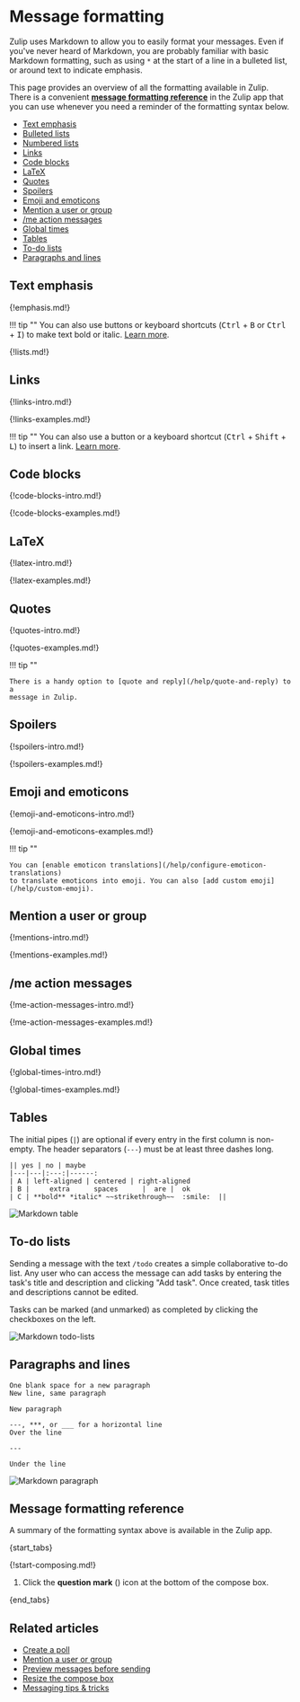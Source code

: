 # Message formatting

[//]: # (All screenshots here require line-height: 22px and font-size: 16px in .message-content.)
[//]: # (Requires some additional fiddling for the LaTeX picture, inline code span, and maybe a few others.)

Zulip uses Markdown to allow you to easily format your messages. Even if you've
never heard of Markdown, you are probably familiar with basic Markdown
formatting, such as using `*` at the start of a line in a bulleted list, or
around text to indicate emphasis.

This page provides an overview of all the formatting available in Zulip. There
is a convenient [**message formatting
reference**](#message-formatting-reference) in the Zulip app that you can use
whenever you need a reminder of the formatting syntax below.

* [Text emphasis](#text-emphasis)
* [Bulleted lists](#bulleted-lists)
* [Numbered lists](#numbered-lists)
* [Links](#links)
* [Code blocks](#code-blocks)
* [LaTeX](#latex)
* [Quotes](#quotes)
* [Spoilers](#spoilers)
* [Emoji and emoticons](#emoji-and-emoticons)
* [Mention a user or group](#mention-a-user-or-group)
* [/me action messages](#me-action-messages)
* [Global times](#global-times)
* [Tables](#tables)
* [To-do lists](#to-do-lists)
* [Paragraphs and lines](#paragraphs-and-lines)

## Text emphasis

{!emphasis.md!}

!!! tip ""
    You can also use buttons or keyboard shortcuts (<kbd>Ctrl</kbd> +
    <kbd>B</kbd> or <kbd>Ctrl</kbd> + <kbd>I</kbd>) to make text bold or italic.
    [Learn more](/help/text-emphasis).

{!lists.md!}

## Links

{!links-intro.md!}

{!links-examples.md!}

!!! tip ""
    You can also use a button or a keyboard shortcut (<kbd>Ctrl</kbd> +
    <kbd>Shift</kbd> + <kbd>L</kbd>) to insert a link.
    [Learn more](/help/insert-a-link).

## Code blocks

{!code-blocks-intro.md!}

{!code-blocks-examples.md!}

## LaTeX

{!latex-intro.md!}

{!latex-examples.md!}

## Quotes

{!quotes-intro.md!}

{!quotes-examples.md!}

!!! tip ""

    There is a handy option to [quote and reply](/help/quote-and-reply) to a
    message in Zulip.

## Spoilers

{!spoilers-intro.md!}

{!spoilers-examples.md!}

## Emoji and emoticons

{!emoji-and-emoticons-intro.md!}

{!emoji-and-emoticons-examples.md!}

!!! tip ""

    You can [enable emoticon translations](/help/configure-emoticon-translations)
    to translate emoticons into emoji. You can also [add custom emoji](/help/custom-emoji).

## Mention a user or group

{!mentions-intro.md!}

{!mentions-examples.md!}

## /me action messages

{!me-action-messages-intro.md!}

{!me-action-messages-examples.md!}

## Global times

{!global-times-intro.md!}

{!global-times-examples.md!}

## Tables

The initial pipes (`|`) are optional if every entry in the first column is non-empty.
The header separators (`---`) must be at least three dashes long.

```
|| yes | no | maybe
|---|---|:---:|------:
| A | left-aligned | centered | right-aligned
| B |     extra      spaces      |  are |  ok
| C | **bold** *italic* ~~strikethrough~~  :smile:  ||
```

![Markdown table](/static/images/help/markdown-table.png)

## To-do lists

Sending a message with the text `/todo` creates a simple collaborative
to-do list. Any user who can access the message can add tasks by
entering the task's title and description and clicking "Add task". Once
created, task titles and descriptions cannot be edited.

Tasks can be marked (and unmarked) as completed by clicking the
checkboxes on the left.

![Markdown todo-lists](/static/images/help/markdown-todo.png)


## Paragraphs and lines

```
One blank space for a new paragraph
New line, same paragraph

New paragraph

---, ***, or ___ for a horizontal line
Over the line

---

Under the line
```

![Markdown paragraph](/static/images/help/markdown-paragraph.png)

## Message formatting reference

A summary of the formatting syntax above is available in the Zulip app.

{start_tabs}

{!start-composing.md!}

1. Click the **question mark** (<i class="fa fa-question"></i>) icon at the
   bottom of the compose box.

{end_tabs}

## Related articles

* [Create a poll](/help/create-a-poll)
* [Mention a user or group](/help/mention-a-user-or-group)
* [Preview messages before sending](/help/preview-your-message-before-sending)
* [Resize the compose box](/help/resize-the-compose-box)
* [Messaging tips & tricks](/help/messaging-tips)

